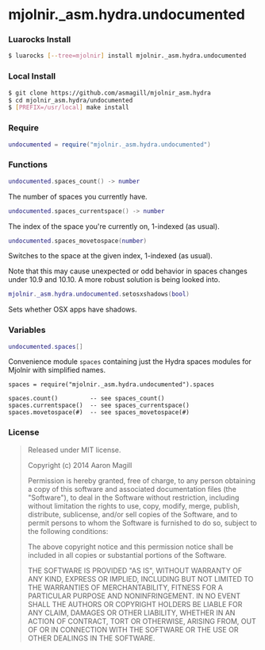 mjolnir._asm.hydra.undocumented
================================


### Luarocks Install
~~~bash
$ luarocks [--tree=mjolnir] install mjolnir._asm.hydra.undocumented
~~~

### Local Install
~~~bash
$ git clone https://github.com/asmagill/mjolnir_asm.hydra
$ cd mjolnir_asm.hydra/undocumented
$ [PREFIX=/usr/local] make install
~~~

### Require

~~~lua
undocumented = require("mjolnir._asm.hydra.undocumented")
~~~

### Functions

~~~lua
undocumented.spaces_count() -> number
~~~
The number of spaces you currently have.

~~~lua
undocumented.spaces_currentspace() -> number
~~~
The index of the space you're currently on, 1-indexed (as usual).

~~~lua
undocumented.spaces_movetospace(number)
~~~
Switches to the space at the given index, 1-indexed (as usual).

Note that this may cause unexpected or odd behavior in spaces changes under 10.9 and 10.10.  A more robust solution is being looked into.

~~~lua
mjolnir._asm.hydra.undocumented.setosxshadows(bool)
~~~
Sets whether OSX apps have shadows.

### Variables

~~~lua
undocumented.spaces[]
~~~
Convenience module `spaces` containing just the Hydra spaces modules for Mjolnir with simplified names.

    spaces = require("mjolnir._asm.hydra.undocumented").spaces

    spaces.count()         -- see spaces_count()
    spaces.currentspace()  -- see spaces_currentspace()
    spaces.movetospace(#)  -- see spaces_movetospace(#)

### License

> Released under MIT license.
>
> Copyright (c) 2014 Aaron Magill
>
> Permission is hereby granted, free of charge, to any person obtaining a copy
> of this software and associated documentation files (the "Software"), to deal
> in the Software without restriction, including without limitation the rights
> to use, copy, modify, merge, publish, distribute, sublicense, and/or sell
> copies of the Software, and to permit persons to whom the Software is
> furnished to do so, subject to the following conditions:
>
> The above copyright notice and this permission notice shall be included in
> all copies or substantial portions of the Software.
>
> THE SOFTWARE IS PROVIDED "AS IS", WITHOUT WARRANTY OF ANY KIND, EXPRESS OR
> IMPLIED, INCLUDING BUT NOT LIMITED TO THE WARRANTIES OF MERCHANTABILITY,
> FITNESS FOR A PARTICULAR PURPOSE AND NONINFRINGEMENT. IN NO EVENT SHALL THE
> AUTHORS OR COPYRIGHT HOLDERS BE LIABLE FOR ANY CLAIM, DAMAGES OR OTHER
> LIABILITY, WHETHER IN AN ACTION OF CONTRACT, TORT OR OTHERWISE, ARISING FROM,
> OUT OF OR IN CONNECTION WITH THE SOFTWARE OR THE USE OR OTHER DEALINGS IN
> THE SOFTWARE.
